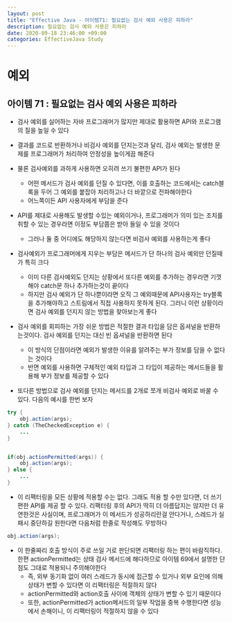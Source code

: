 ```yaml
---
layout: post
title: "Effective Java - 아이템71: 필요없는 검사 예외 사용은 피하라"
description: 필요없는 검사 예외 사용은 피하라
date: 2020-09-18 23:46:00 +09:00
categories: EffectiveJava Study
---
```



# 예외

## 아이템 71 : 필요없는 검사 예외 사용은 피하라

- 검사 예외를 실어하는 자바 프로그래머가 많지만 제대로 활용하면 API와 프로그램의 질을 높일 수 있다
- 결과를 코드로 반환하거나 비검사 예외를 던지는것과 달리, 검사 예외는 발생한 문제를 프로그래머가 처리하여 안정성을 높이게끔 해준다
- 물론 검사예외를 과하게 사용하면 오히려 쓰기 불편한 API가 된다
    * 어떤 메서드가 검사 예외를 던질 수 있다면, 이를 호출하는 코드에서는 catch블록을 두어 그 예외를 붙잡아 처리하고나 더 바깥으로 전파해야한다
    * 어느쪽이든 API 사용자에게 부담을 준다

- API를 제대로 사용해도 발생할 수있는 예외이거나, 프로그래머가 의미 있는 조치를 취할 수 있는 경우라면 이정도 부담쯤은 받아 들일 수 있을 것이다
    * 그러나 둘 중 어디에도 해당하지 않는다면 비검사 예외를 사용하는게 좋다

- 검사예외가 프로그래머에게 지우는 부담은 메서드가 단 하나의 검사 예외만 던질때가 특히 크다
    * 이미 다른 검사예외도 던지는 상황에서 또다른 예외를 추가하는 경우라면 기껏해야 catch문 하나 추가하는것이 끝이다
    * 하지만 검사 예외가 단 하나뿐이라면 오직 그 예외때문에 API사용자는 try블록을 추가해야하고 스트림에서 직접 사용하지 못하게 된다. 그러니 이런 상황이라면 검사 예외를 던지지 않는 방법을 찾아보는게 좋다

- 검사 예외를 회피하는 가장 쉬운 방법은 적절한 결과 타입을 담은 옵셔널을 반환하는것이다. 검사 예외를 던지는 대신 빈 옵셔널을 반환하면 된다
    * 이 방식의 단점이라면 예외가 발생한 이유를 알려주는 부가 정보를 담을 수 없다는 것이다
    * 반면 예외를 사용하면 구체적인 예외 타입과 그 타입이 제공하는 메서드들을 활용해 부가 정보를 제공할 수 있다

- 또다른 방법으로 검사 예외를 던지는 메서드를 2개로 쪼개 비검사 예외로 바꿀 수 있다. 다음의 예시를 한번 보자

```java
try {
    obj.action(args);
} catch (TheCheckedException e) {
    ...
}


if(obj.actionPermitted(args)) {
    obj.action(args);
} else {
    ...
}
```

- 이 리팩터링을 모든 상황에 적용할 수는 없다. 그래도 적용 할 수만 있다면, 더 쓰기 편한 API를 제공 할 수 있다. 리팩터링 후의 API가 딱히 더 아름답지는 않지만 더 유연한것은 사실이며, 프로그래머가 이 메서드가 성공하리란걸 안다거나, 스레드가 실패시 중단하길 원한다면 다음처럼 한줄로 작성해도 무방하다

```java
obj.action(args);
```

- 이 한줄짜리 호출 방식이 주로 쓰일 거로 판단되면 리팩터링 하는 편이 바람직하다. 한편 actionPermitted는 상태 검사 메서드에 해다하므로 아이템 69에서 설명한 단점도 그대로 적용되니 주의해야한다
    * 즉, 외부 동기화 없이 여러 스레드가 동시에 접근할 수 있거나 외부 요인에 의해 상태가 변할 수 있다면 이 리팩터링은 적절하지 않다
    * actionPermitted와 action호출 사이에 객체의 상태가 변할 수 있기 때문이다
    * 또한, actionPermitted가 action메서드의 일부 작업을 중복 수행한다면 성능에서 손해이니, 이 리팩터링이 적절하지 않을 수 있다
